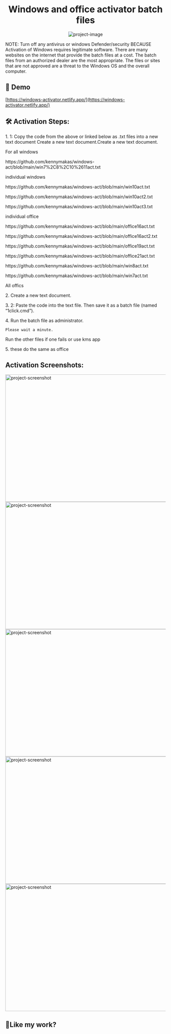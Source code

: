 
<h1 align="center" id="title">Windows and office activator batch files</h1>

<p align="center"><img src="https://windows-activator.netlify.app/images/win%20act.png" alt="project-image"></p>

<p id="description">NOTE: Turn off any antivirus or windows Defender/security BECAUSE Activation of Windows requires legitimate software. There are many websites on the internet that provide the batch files at a cost. The batch files from an authorized dealer are the most appropriate. The files or sites that are not approved are a threat to the Windows OS and the overall computer.</p>

<h2>🚀 Demo</h2>

[https://windows-activator.netlify.app/](https://windows-activator.netlify.app/)

<h2>🛠️ Activation Steps:</h2>

<p>1. 1: Copy the code from the above or linked below as .txt files into a new text document Create a new text document.Create a new text document.</p>
<p>For all windows</p>
<p>https://github.com/kennymakas/windows-act/blob/main/win7%2C8%2C10%2611act.txt</p>
<p>individual windows</p>
<p>https://github.com/kennymakas/windows-act/blob/main/win10act.txt</p>
<p>https://github.com/kennymakas/windows-act/blob/main/win10act2.txt</p>
<p>https://github.com/kennymakas/windows-act/blob/main/win10act3.txt</p>
<p></p>
<p></p>
<p></p>
<p> individual office</p>
<p>https://github.com/kennymakas/windows-act/blob/main/office16act.txt</p>
<p>https://github.com/kennymakas/windows-act/blob/main/office16act2.txt</p>
<p>https://github.com/kennymakas/windows-act/blob/main/office19act.txt</p>
<p>https://github.com/kennymakas/windows-act/blob/main/office21act.txt</p>
<p>https://github.com/kennymakas/windows-act/blob/main/win8act.txt</p>
<p>https://github.com/kennymakas/windows-act/blob/main/win7act.txt</p>
<p></p>
<p>All offics</p>
<p></p>
<p></p>

<p>2. Create a new text document.</p>

<p>3. 2: Paste the code into the text file. Then save it as a batch file (named “1click.cmd”).</p>

<p>4. Run the batch file as administrator.</p>

```
Please wait a minute.
```
Run the other files if one fails or use kms app

<p>5. these do the same as office</p>

<h2>Activation Screenshots:</h2>

<img src="https://windows-activator.netlify.app/images/windows-10-for-free-11.png" alt="project-screenshot" width="600" height="400/">

<img src="https://windows-activator.netlify.app/images/windows-10-for-free-12.png" alt="project-screenshot" width="600" height="400/">

<img src="https://windows-activator.netlify.app/images/windows-10-for-free-14.png" alt="project-screenshot" width="600" height="400/">

<img src="https://windows-activator.netlify.app/images/windows-10-for-free-16.png" alt="project-screenshot" width="600" height="400/">

<img src="https://windows-activator.netlify.app/images/windows-is-activated.png" alt="project-screenshot" width="600" height="400/">



<h2>💖Like my work?</h2>

